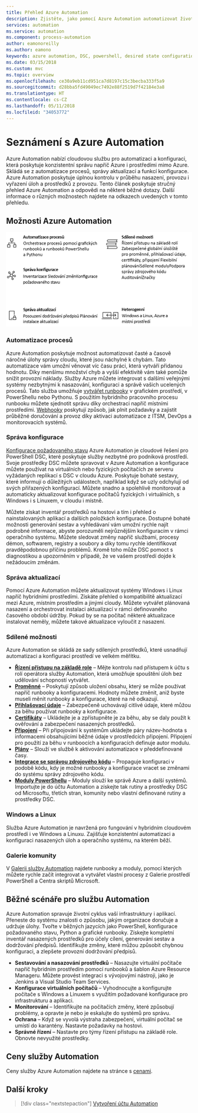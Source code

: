 ```yaml
---
title: Přehled Azure Automation
description: Zjistěte, jako pomocí Azure Automation automatizovat životní cyklus infrastruktury a aplikací.
services: automation
ms.service: automation
ms.component: process-automation
author: eamonoreilly
ms.author: eamono
keywords: azure automation, DSC, powershell, desired state configuration, update management, change tracking, inventory, runbooks, python, graphical
ms.date: 03/15/2018
ms.custom: mvc
ms.topic: overview
ms.openlocfilehash: ce30a9eb11cd951ca7d8197c15c3becba333f5a9
ms.sourcegitcommit: d28bba5fd49049ec7492e88f2519d7f42184e3a8
ms.translationtype: HT
ms.contentlocale: cs-CZ
ms.lasthandoff: 05/11/2018
ms.locfileid: "34053772"
---
```

# <a name="an-introduction-to-azure-automation"></a>Seznámení s Azure Automation

Azure Automation nabízí cloudovou službu pro automatizaci a konfiguraci, která poskytuje konzistentní správu napříč Azure i prostředími mimo Azure. Skládá se z automatizace procesů, správy aktualizací a funkcí konfigurace. Azure Automation poskytuje úplnou kontrolu v průběhu nasazení, provozu i vyřazení úloh a prostředků z provozu.
Tento článek poskytuje stručný přehled Azure Automation a odpovědi na některé běžné dotazy. Další informace o různých možnostech najdete na odkazech uvedených v tomto přehledu.

## <a name="azure-automation-capabilities"></a>Možnosti Azure Automation

![Přehled možností Automation](media/automation-overview/automation-overview.png)

### <a name="process-automation"></a>Automatizace procesů

Azure Automation poskytuje možnost automatizovat časté a časově náročné úlohy správy cloudu, které jsou náchylné k chybám. Tato automatizace vám umožní věnovat víc času práci, která vytváří přidanou hodnotu. Díky menšímu množství chyb a vyšší efektivitě vám také pomůže snížit provozní náklady. Služby Azure můžete integrovat s dalšími veřejnými systémy nezbytnými k nasazování, konfiguraci a správě vašich ucelených procesů. Tato služba umožňuje [vytvářet runbooky](automation-runbook-types.md) v grafickém prostředí, v PowerShellu nebo Pythonu. S použitím hybridního pracovního procesu runbooku můžete sjednotit správu díky orchestraci napříč místními prostředími. [Webhooky](automation-webhooks.md) poskytují způsob, jak plnit požadavky a zajistit průběžné doručování a provoz díky aktivaci automatizace z ITSM, DevOps a monitorovacích systémů.

### <a name="configuration-management"></a>Správa konfigurace

[Konfigurace požadovaného stavu](automation-dsc-overview.md) Azure Automation je cloudové řešení pro PowerShell DSC, které poskytuje služby nezbytné pro podniková prostředí. Svoje prostředky DSC můžete spravovat v Azure Automation a konfigurace můžete používat na virtuálních nebo fyzických počítačích ze serveru vyžádaných replikací s DSC v cloudu Azure. Poskytuje bohaté sestavy, které informují o důležitých událostech, například když se uzly odchylují od svých přiřazených konfigurací. Můžete snadno a spolehlivě monitorovat a automaticky aktualizovat konfigurace počítačů fyzických i virtuálních, s Windows i s Linuxem, v cloudu i místně.

Můžete získat inventář prostředků na hostovi a tím i přehled o nainstalovaných aplikací a dalších položkách konfigurace. Dostupné bohaté možnosti generování sestav a vyhledávaní vám umožní rychle najít podrobné informace, abyste porozuměli nejrůznějším konfiguracím v rámci operačního systému. Můžete sledovat změny napříč službami, procesy démon, softwarem, registry a soubory a díky tomu rychle identifikovat pravděpodobnou příčinu problémů. Kromě toho může DSC pomoct s diagnostikou a upozorněním v případě, že ve vašem prostředí dojde k nežádoucím změnám.

### <a name="update-management"></a>Správa aktualizací

Pomocí Azure Automation můžete aktualizovat systémy Windows i Linux napříč hybridními prostředími. Získáte přehled o kompatibilitě aktualizací mezi Azure, místním prostředím a jinými cloudy. Můžete vytvářet plánovaná nasazení a orchestrovat instalaci aktualizací v rámci definovaného časového období údržby. Pokud by se na počítač některé aktualizace instalovat neměly, můžete takové aktualizace vyloučit z nasazení.

### <a name="shared-capabilities"></a>Sdílené možnosti

Azure Automation se skládá ze sady sdílených prostředků, které usnadňují automatizaci a konfiguraci prostředí ve velkém měřítku.

* **[Řízení přístupu na základě role](automation-role-based-access-control.md)** – Mějte kontrolu nad přístupem k účtu s rolí operátora služby Automation, která umožňuje spouštění úloh bez udělování schopností vytvářet.
* **[Proměnné](automation-variables.md)** – Poskytují způsob uložení obsahu, který se může používat napříč runbooky a konfiguracemi. Hodnoty můžete změnit, aniž byste museli měnit runbooky a konfigurace, které na ně odkazují.
* **[Přihlašovací údaje](automation-credentials.md)** – Zabezpečeně uchovávají citlivé údaje, které můžou za běhu používat runbooky a konfigurace.
* **[Certifikáty](automation-certificates.md)** – Ukládejte je a zpřístupněte je za běhu, aby se daly použít k ověřování a zabezpečení nasazených prostředků.
* **[Připojení](automation-connections.md)** – Při připojování k systémům ukládejte páry název-hodnota s informacemi obsahujícími běžné údaje v prostředcích připojení. Připojení pro použití za běhu v runboocích a konfiguracích definuje autor modulu.
* **[Plány](automation-schedules.md)** – Slouží ve službě k aktivování automatizace v předdefinované časy.
* **[Integrace se správou zdrojového kódu](automation-source-control-integration.md)** – Propaguje konfiguraci v podobě kódu, kdy je možné runbooky a konfigurace vracet se změnami do systému správy zdrojového kódu.
* **[Moduly PowerShellu](automation-integration-modules.md)** – Moduly slouží ke správě Azure a další systémů. Importujte je do účtu Automation a získejte tak rutiny a prostředky DSC od Microsoftu, třetích stran, komunity nebo vlastní definované rutiny a prostředky DSC.

### <a name="windows-and-linux"></a>Windows a Linux

Služba Azure Automation je navržená pro fungování v hybridním cloudovém prostředí i ve Windows a Linuxu. Zajišťuje konzistentní automatizaci a konfiguraci nasazených úloh a operačního systému, na kterém běží.

### <a name="community-gallery"></a>Galerie komunity

V [Galerii služby Automation](automation-runbook-gallery.md) najdete runbooky a moduly, pomocí kterých můžete rychle začít integrovat a vytvářet vlastní procesy z Galerie prostředí PowerShell a Centra skriptů Microsoft.

## <a name="common-scenarios-for-automation"></a>Běžné scénáře pro službu Automation

Azure Automation spravuje životní cyklus vaší infrastruktury i aplikací. Přeneste do systému znalosti o způsobu, jakým organizace doručuje a udržuje úlohy. Tvořte v běžných jazycích jako PowerShell, konfigurace požadovaného stavu, Python a grafické runbooky. Získejte kompletní inventář nasazených prostředků pro účely cílení, generování sestav a dodržování předpisů. Identifikujte změny, které můžou způsobit chybnou konfiguraci, a zlepšete provozní dodržování předpisů.

* **Sestavování a nasazování prostředků** – Nasazujte virtuální počítače napříč hybridním prostředím pomocí runbooků a šablon Azure Resource Manageru. Můžete provést integraci s vývojovými nástroji, jako je Jenkins a Visual Studio Team Services.
* **Konfigurace virtuálních počítačů** – Vyhodnocujte a konfigurujte počítače s Windows a Linuxem s využitím požadované konfigurace pro infrastrukturu a aplikaci.
* **Monitorování** – Identifikujte na počítačích změny, které způsobují problémy, a opravte je nebo je eskalujte do systémů pro správu.
* **Ochrana** – Když se vyvolá výstraha zabezpečení, virtuální počítač se umístí do karantény. Nastavte požadavky na hostovi.
* **Správné řízení** – Nastavte pro týmy řízení přístupu na základě role. Obnovte nevyužité prostředky.

## <a name="pricing-for-automation"></a>Ceny služby Automation

Ceny služby Azure Automation najdete na stránce s [cenami](https://azure.microsoft.com/pricing/details/automation/).

## <a name="next-steps"></a>Další kroky

> [!div class="nextstepaction"]
> [Vytvoření účtu Automation](automation-quickstart-create-account.md)
